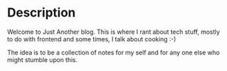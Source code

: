 # Description

Welcome to Just Another blog.
This is where I rant about tech stuff, mostly to do with frontend and some times, I talk about cooking :-)

The idea is to be a collection of notes for my self and for any one else who might stumble upon this.
